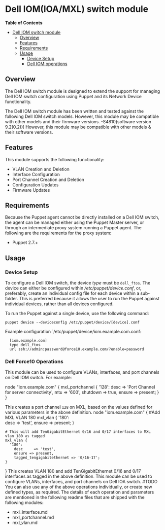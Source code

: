 # Dell IOM(IOA/MXL) switch module

**Table of Contents**

- [Dell IOM switch module](#Dell-IOM-switch-module)
	- [Overview](#overview)
	- [Features](#features)
	- [Requirements](#requirements)
	- [Usage](#usage)
		- [Device Setup](#device-setup)
		- [Dell IOM operations](#Dell-IOM-operations)

## Overview
The Dell IOM switch module is designed to extend the support for managing Dell IOM switch configuration using Puppet and its Network Device functionality.

The Dell IOM switch module has been written and tested against the following Dell IOM switch models. However, this module may be compatible with other models and 
their firmware versions.
-S4810(software version 9.2(0.2))) 
However, this module may be compatible with other models & their software versions.


## Features
This module supports the following functionality:

 * VLAN Creation and Deletion
 * Interface Configuration
 * Port Channel Creation and Deletion
 * Configuration Updates
 * Firmware Updates

## Requirements
Because the Puppet agent cannot be directly installed on a Dell IOM switch, the agent can be managed either using the Puppet Master server,
or through an intermediate proxy system running a Puppet agent. The following are the requirements for the proxy system:

 * Puppet 2.7.+

## Usage

### Device Setup
To configure a Dell IOM switch, the device *type* must be `dell_ftos`.
The device can either be configured within */etc/puppet/device.conf*, or, preferably, create an individual config file for each device within a sub-folder.
This is preferred because it allows the user to run the Puppet against individual devices, rather than all devices configured.

To run the Puppet against a single device, use the following command:

    puppet device --deviceconfig /etc/puppet/device/[device].conf

Example configuration `/etc/puppet/device/iom.example.com.conf:

      [iom.example.com]
      type dell_ftos
      url ssh://admin:password@force10.example.com/?enable=password

### Dell Force10 Operations
This module can be used to configure VLANs, interfaces, and port channels on Dell IOM switch.
For example: 

node "iom.example.com" {
    mxl_portchannel { '128':
      desc     => 'Port Channel for server connectivity',
      mtu      => '600',
      shutdown => true,
      ensure   => present;
    }
  }

This creates a port channel `128` on MXL, based on the values defined for various parameters in the above definition.
node "iom.example.com" {
	#Add MXL VLAN 180
	mxl_vlan {
	  '180':    	
		desc     => 'test',
		ensure => present;
	}	

	# This will add TenGigabitEthernet 0/16 and 0/17 interfaces to MXL vlan 180 as tagged
	mxl_vlan {
	  '180':    	
		desc     => 'test',
		ensure => present, 
		tagged_tengigabitethernet => '0/16-17';    
	}
}
This creates VLAN 180 and add TenGigabitEthernet 0/16 and 0/17 interfaces as tagged in the above definition.
This module can be used to configure VLANs, interfaces, and port channels on Dell IOA switch.
#TODO
You can also use any of the above operations individually, or create new defined types, as required. The details of each operation and parameters 
are mentioned in the following readme files that are shipped with the following modules:

  - mxl_interface.md
  - mxl_portchannel.md
  - mxl_vlan.md



